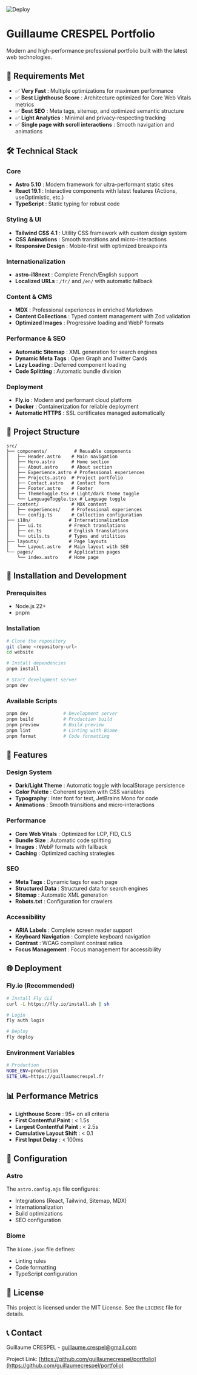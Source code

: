 ![Deploy](https://github.com/guillaumecrespel/website/actions/workflows/fly-deploy.yml/badge.svg)

# Guillaume CRESPEL Portfolio

Modern and high-performance professional portfolio built with the latest web technologies.

## 🚀 Requirements Met

- ✅ **Very Fast** : Multiple optimizations for maximum performance
- ✅ **Best Lighthouse Score** : Architecture optimized for Core Web Vitals metrics
- ✅ **Best SEO** : Meta tags, sitemap, and optimized semantic structure
- ✅ **Light Analytics** : Minimal and privacy-respecting tracking
- ✅ **Single page with scroll interactions** : Smooth navigation and animations

## 🛠️ Technical Stack

### Core
- **Astro 5.10** : Modern framework for ultra-performant static sites
- **React 19.1** : Interactive components with latest features (Actions, useOptimistic, etc.)
- **TypeScript** : Static typing for robust code

### Styling & UI
- **Tailwind CSS 4.1** : Utility CSS framework with custom design system
- **CSS Animations** : Smooth transitions and micro-interactions
- **Responsive Design** : Mobile-first with optimized breakpoints

### Internationalization
- **astro-i18next** : Complete French/English support
- **Localized URLs** : `/fr/` and `/en/` with automatic fallback

### Content & CMS
- **MDX** : Professional experiences in enriched Markdown
- **Content Collections** : Typed content management with Zod validation
- **Optimized Images** : Progressive loading and WebP formats

### Performance & SEO
- **Automatic Sitemap** : XML generation for search engines
- **Dynamic Meta Tags** : Open Graph and Twitter Cards
- **Lazy Loading** : Deferred component loading
- **Code Splitting** : Automatic bundle division

### Deployment
- **Fly.io** : Modern and performant cloud platform
- **Docker** : Containerization for reliable deployment
- **Automatic HTTPS** : SSL certificates managed automatically

## 📁 Project Structure

```
src/
├── components/          # Reusable components
│   ├── Header.astro    # Main navigation
│   ├── Hero.astro      # Home section
│   ├── About.astro     # About section
│   ├── Experience.astro # Professional experiences
│   ├── Projects.astro  # Project portfolio
│   ├── Contact.astro   # Contact form
│   ├── Footer.astro    # Footer
│   ├── ThemeToggle.tsx # Light/dark theme toggle
│   └── LanguageToggle.tsx # Language toggle
├── content/            # MDX content
│   ├── experiences/    # Professional experiences
│   └── config.ts       # Collection configuration
├── i18n/              # Internationalization
│   ├── ui.ts          # French translations
│   ├── en.ts          # English translations
│   └── utils.ts       # Types and utilities
├── layouts/           # Page layouts
│   └── Layout.astro   # Main layout with SEO
└── pages/             # Application pages
    └── index.astro    # Home page
```

## 🚀 Installation and Development

### Prerequisites
- Node.js 22+ 
- pnpm

### Installation
```bash
# Clone the repository
git clone <repository-url>
cd website

# Install dependencies
pnpm install

# Start development server
pnpm dev
```

### Available Scripts
```bash
pnpm dev             # Development server
pnpm build           # Production build
pnpm preview         # Build preview
pnpm lint            # Linting with Biome
pnpm format          # Code formatting
```

## 🎨 Features

### Design System
- **Dark/Light Theme** : Automatic toggle with localStorage persistence
- **Color Palette** : Coherent system with CSS variables
- **Typography** : Inter font for text, JetBrains Mono for code
- **Animations** : Smooth transitions and micro-interactions

### Performance
- **Core Web Vitals** : Optimized for LCP, FID, CLS
- **Bundle Size** : Automatic code splitting
- **Images** : WebP formats with fallback
- **Caching** : Optimized caching strategies

### SEO
- **Meta Tags** : Dynamic tags for each page
- **Structured Data** : Structured data for search engines
- **Sitemap** : Automatic XML generation
- **Robots.txt** : Configuration for crawlers

### Accessibility
- **ARIA Labels** : Complete screen reader support
- **Keyboard Navigation** : Complete keyboard navigation
- **Contrast** : WCAG compliant contrast ratios
- **Focus Management** : Focus management for accessibility

## 🌐 Deployment

### Fly.io (Recommended)
```bash
# Install Fly CLI
curl -L https://fly.io/install.sh | sh

# Login
fly auth login

# Deploy
fly deploy
```

### Environment Variables
```bash
# Production
NODE_ENV=production
SITE_URL=https://guillaumecrespel.fr
```

## 📊 Performance Metrics

- **Lighthouse Score** : 95+ on all criteria
- **First Contentful Paint** : < 1.5s
- **Largest Contentful Paint** : < 2.5s
- **Cumulative Layout Shift** : < 0.1
- **First Input Delay** : < 100ms

## 🔧 Configuration

### Astro
The `astro.config.mjs` file configures:
- Integrations (React, Tailwind, Sitemap, MDX)
- Internationalization
- Build optimizations
- SEO configuration

### Biome
The `biome.json` file defines:
- Linting rules
- Code formatting
- TypeScript configuration


## 📄 License

This project is licensed under the MIT License. See the `LICENSE` file for details.

## 📞 Contact

Guillaume CRESPEL - [guillaume.crespel@gmail.com](mailto:guillaume.crespel@gmail.com)

Project Link: [https://github.com/guillaumecrespel/portfolio](https://github.com/guillaumecrespel/portfolio)


